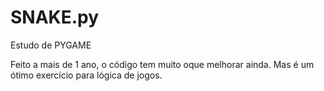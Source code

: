 # SNAKE.py

Estudo de PYGAME<p></p>
Feito a mais de 1 ano, o código tem muito oque melhorar ainda. Mas é um ótimo exercício para lógica de jogos.

